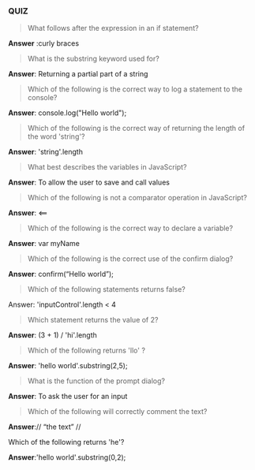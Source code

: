 ### QUIZ

> What follows after the expression in an if statement?

**Answer** :curly braces

> What is the substring keyword used for?

**Answer**: Returning a partial part of a string

> Which of the following is the correct way to log a statement to the console?

**Answer**: console.log\("Hello world"\);

> Which of the following is the correct way of returning the length of the word 'string'?

**Answer**: 'string'.length

> What best describes the variables in JavaScript?

**Answer**: To allow the user to save and call values

> Which of the following is not a comparator operation in JavaScript?

**Answer**: &lt;==

> Which of the following is the correct way to declare a variable?

**Answer**: var myName

> Which of the following is the correct use of the confirm dialog?

**Answer**: confirm\(“Hello world”\);

> Which of the following statements returns false?

Answer: 'inputControl'.length &lt; 4

> Which statement returns the value of 2?

**Answer**: \(3 + 1\) \/ 'hi'.length

> Which of the following returns 'llo' ?

**Answer**: 'hello world'.substring\(2,5\);

> What is the function of the prompt dialog?

**Answer**: To ask the user for an input

> Which of the following will correctly comment the text?

**Answer**:\/\/ “the text” \/\/

Which of the following returns 'he'?

**Answer**:'hello world'.substring\(0,2\);

